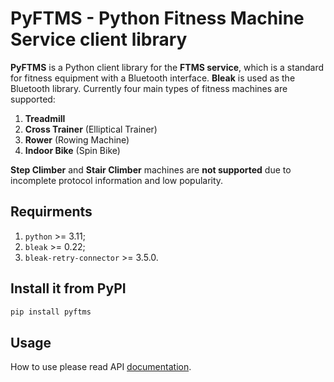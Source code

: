 # PyFTMS - Python Fitness Machine Service client library

**PyFTMS** is a Python client library for the **FTMS service**, which is a standard for fitness equipment with a Bluetooth interface. **Bleak** is used as the Bluetooth library. Currently four main types of fitness machines are supported:
 1. **Treadmill**
 2. **Cross Trainer** (Elliptical Trainer)
 3. **Rower** (Rowing Machine)
 4. **Indoor Bike** (Spin Bike)

**Step Climber** and **Stair Climber** machines are **not supported** due to incomplete protocol information and low popularity.

## Requirments

1. `python` >= 3.11;
2. `bleak` >= 0.22;
3. `bleak-retry-connector` >= 3.5.0.

## Install it from PyPI

```bash
pip install pyftms
```

## Usage

How to use please read API [documentation](https://dudanov.github.io/pyftms/pyftms.html).
